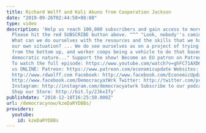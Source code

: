 ```yaml
---
title: Richard Wolff and Kali Akuno from Cooperation Jackson
date: "2019-09-26T02:44:58+08:00"
type: video
description: 'Help us reach 100,000 subscribers and gain access to more studio time!
  Please hit the red SUBSCRIBE button above. ^^^ "Look, nobody''s coming to save us.
  What can we do ourselves with the resources and the skills that we have to transform
  our own situation? ... We do see ourselves as on a project of trying to build socialism
  from the bottom up, and worker coops being a vehicle to do that based upon their
  democratic nature..." Support the show! Become an EU patron on Patreon: https://www.patreon.com/economicupdate
  To watch the full episode: https://www.youtube.com/watch?v=ghFC71AXD6o&t=861s Follow
  us ONLINE: Patreon: https://www.patreon.com/economicupdate Websites: http://www.democracyatwork.info/economicupdate
  http://www.rdwolff.com Facebook: http://www.facebook.com/EconomicUpdate http://www.facebook.com/RichardDWolff
  http://www.facebook.com/DemocracyatWrk Twitter: http://twitter.com/profwolff http://twitter.com/democracyatwrk
  Instagram: http://instagram.com/democracyatwrk Subscribe to our podcast: http://economicupdate.libsyn.com
  Shop our Store: http://bit.ly/2JkxIfy'
publishdate: "2018-12-18T16:25:50.000Z"
url: /democracynow/kzeDaRYD8Bs/
providers:
  youtube:
    id: kzeDaRYD8Bs
---
```

